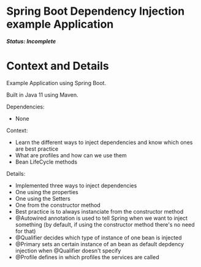 # Spring Boot Dependency Injection example Application

***Status: Incomplete***

# Context and Details

Example Application using Spring Boot.

Built in Java 11 using Maven.

Dependencies:
- None

Context:
- Learn the different ways to inject dependencies and know which ones are best practice
- What are profiles and how can we use them
- Bean LifeCycle methods

Details:
- Implemented three ways to inject dependencies
- One using the properties
- One using the Setters
- One from the constructor method
- Best practice is to always instanciate from the constructor method
- @Autowired annotation is used to tell Spring when we want to inject something (by default, if using the constructor method there's no need for that)
- @Qualifier decides which type of instance of one bean is injected
- @Primary sets an certain instance of an bean as default depdency injection when @Qualifier doesn't specify
- @Profile defines in which profiles the services are called

